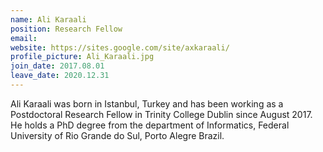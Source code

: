 ```yaml
---
name: Ali Karaali
position: Research Fellow
email:
website: https://sites.google.com/site/axkaraali/
profile_picture: Ali_Karaali.jpg
join_date: 2017.08.01
leave_date: 2020.12.31
---
```


Ali Karaali was born in Istanbul, Turkey and has been working as a Postdoctoral Research Fellow in Trinity College Dublin since August 2017. He holds a PhD degree from the department of Informatics, Federal University of Rio Grande do Sul, Porto Alegre Brazil.
